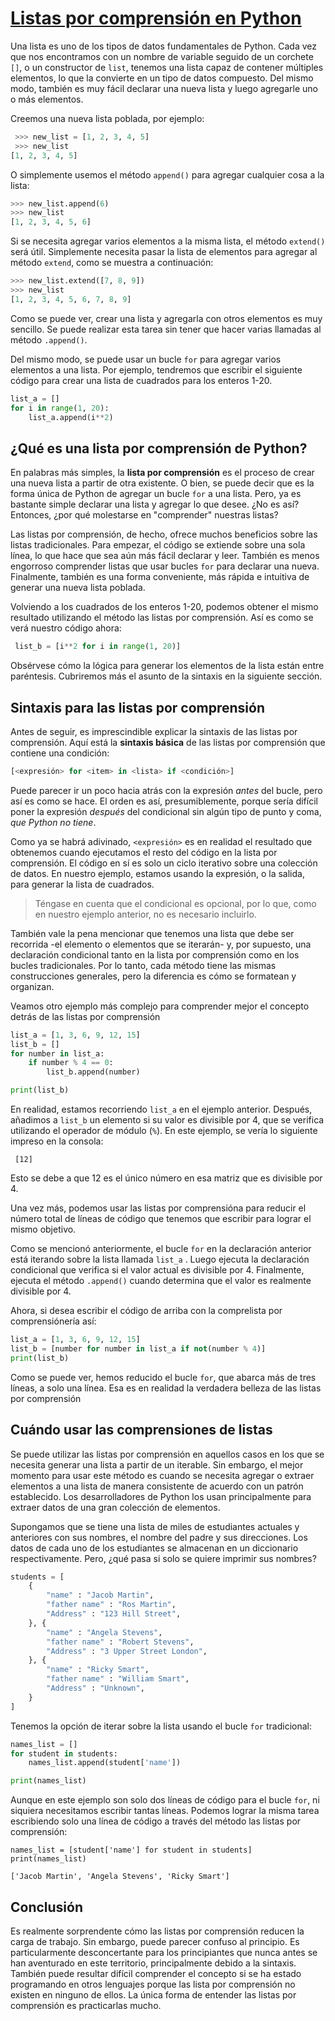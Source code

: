 # [Listas por comprensión en Python](https://stackabuse.com/list-comprehensions-in-python/)

Una lista es uno de los tipos de datos fundamentales de Python.  Cada vez que nos encontramos con un nombre de variable seguido de un corchete `[]`, o un constructor de `list`, tenemos una lista capaz de contener múltiples elementos, lo que la convierte en un tipo de datos compuesto.  Del mismo modo, también es muy fácil declarar una nueva lista y luego agregarle uno o más elementos. 

Creemos una nueva lista poblada, por ejemplo: 

```python
 >>> new_list = [1, 2, 3, 4, 5]
 >>> new_list
[1, 2, 3, 4, 5] 
```

O simplemente usemos el método `append()` para agregar cualquier cosa a la lista: 

```python
>>> new_list.append(6)
>>> new_list
[1, 2, 3, 4, 5, 6] 
```

Si se necesita agregar varios elementos a la misma lista, el método `extend()` será útil.  Simplemente necesita pasar la lista de elementos para agregar al método `extend`, como se muestra a continuación: 

```python
>>> new_list.extend([7, 8, 9])
>>> new_list
[1, 2, 3, 4, 5, 6, 7, 8, 9] 
```

Como se puede ver, crear una lista y agregarla con otros elementos es muy sencillo.  Se puede realizar esta tarea sin tener que hacer varias llamadas al método `.append()`.

Del mismo modo, se puede usar un bucle `for` para agregar varios elementos a una lista.  Por ejemplo, tendremos que escribir el siguiente código para crear una lista de cuadrados para los enteros 1-20. 

```python
list_a = []
for i in range(1, 20):
    list_a.append(i**2) 
```

##   ¿Qué es una lista por comprensión de Python? 

En palabras más simples, la **lista por comprensión** es el proceso de crear una nueva lista a partir de otra existente.  O bien, se puede decir que es la forma única de Python de agregar un bucle `for` a una lista.  Pero, ya es bastante simple declarar una lista y agregar lo que desee.  ¿No es así?  Entonces, ¿por qué molestarse en "comprender" nuestras listas?

Las listas por comprensión, de hecho, ofrece muchos beneficios sobre las listas tradicionales.  Para empezar, el código se extiende sobre una sola línea, lo que hace que sea aún más fácil declarar y leer.  También es menos engorroso comprender listas que usar bucles `for` para declarar una nueva.  Finalmente, también es una forma conveniente, más rápida e intuitiva de generar una nueva lista poblada.

Volviendo a los cuadrados de los enteros 1-20, podemos obtener el mismo resultado utilizando el método las listas por comprensión.  Así es como se verá nuestro código ahora: 

```python
 list_b = [i**2 for i in range(1, 20)] 
```

Obsérvese cómo la lógica para generar los elementos de la lista están entre paréntesis.  Cubriremos más el asunto de la sintaxis en la siguiente sección. 

##   Sintaxis para las listas por comprensión

Antes de seguir, es imprescindible explicar la sintaxis de las listas por comprensión.  Aquí está la **sintaxis básica** de las listas por comprensión que contiene una condición:

```python
[<expresión> for <item> in <lista> if <condición>] 
```

Puede parecer ir un poco hacia atrás con la expresión *antes* del bucle, pero así es como se hace.  El orden es así, presumiblemente, porque sería difícil poner la expresión *después* del condicional sin algún tipo de punto y coma, *que Python no tiene*.

Como ya se habrá adivinado, `<expresión>` es en realidad el resultado que obtenemos cuando ejecutamos el resto del código en la lista por comprensión.  El código en sí es solo un ciclo iterativo sobre una colección de datos.  En nuestro ejemplo, estamos usando la expresión, o la salida, para generar la lista de cuadrados.

> Téngase en cuenta que el condicional es opcional, por lo que, como en nuestro ejemplo anterior, no es necesario incluirlo.

También vale la pena mencionar que tenemos una lista que debe ser recorrida  -el elemento o elementos que se iterarán- y, por supuesto, una declaración condicional tanto en la lista por comprensión como en los bucles tradicionales.  Por lo tanto, cada método tiene las mismas construcciones generales, pero la diferencia es cómo se formatean y organizan. 

Veamos otro ejemplo más complejo para comprender mejor el concepto detrás de las listas por comprensión

```python
list_a = [1, 3, 6, 9, 12, 15]
list_b = []
for number in list_a:
    if number % 4 == 0:
        list_b.append(number)

print(list_b) 
```

En realidad, estamos recorriendo `list_a`  en el ejemplo anterior.  Después, añadimos a `list_b` un elemento si su valor es divisible por 4, que se verifica utilizando el operador de módulo (`%`).  En este ejemplo, se vería lo siguiente impreso en la consola: 

```
 [12] 
```

Esto se debe a que 12 es el único número en esa matriz que es divisible por 4. 

Una vez más, podemos usar las listas por comprensióna para reducir el número total de líneas de código que tenemos que escribir para lograr el mismo objetivo.

Como se mencionó anteriormente, el bucle `for` en la declaración anterior está iterando sobre la lista llamada `list_a` .  Luego ejecuta la declaración condicional que verifica si el valor actual es divisible por 4. Finalmente, ejecuta el método `.append()` cuando determina que el valor es realmente divisible por 4. 

Ahora, si desea escribir el código de arriba con la comprelista por comprensiónería así: 

```python
list_a = [1, 3, 6, 9, 12, 15]
list_b = [number for number in list_a if not(number % 4)]
print(list_b)
```

Como se puede ver, hemos reducido el bucle `for`, que abarca más de tres líneas, a solo una línea.  Esa es en realidad la verdadera belleza de las listas por comprensión

## Cuándo usar las comprensiones de listas 

Se puede utilizar las listas por comprensión en aquellos casos en los que se necesita generar una lista a partir de un iterable.  Sin embargo, el mejor momento para usar este método es cuando se necesita agregar o extraer elementos a una lista de manera consistente de acuerdo con un patrón establecido.  Los desarrolladores de Python los usan principalmente para extraer datos de una gran colección de elementos.

Supongamos que se tiene una lista de miles de estudiantes actuales y anteriores con sus nombres, el nombre del padre y sus direcciones.  Los datos de cada uno de los estudiantes se almacenan en un diccionario respectivamente.  Pero, ¿qué pasa si solo se quiere imprimir sus nombres? 

```python
students = [
    {
        "name" : "Jacob Martin",
        "father name" : "Ros Martin",
        "Address" : "123 Hill Street",
    }, {
        "name" : "Angela Stevens",
        "father name" : "Robert Stevens",
        "Address" : "3 Upper Street London",
    }, {
        "name" : "Ricky Smart",
        "father name" : "William Smart",
        "Address" : "Unknown",
    }
] 
```

Tenemos la opción de iterar sobre la lista usando el bucle `for` tradicional: 

```python
names_list = []
for student in students:
    names_list.append(student['name'])

print(names_list) 
```

Aunque en este ejemplo son solo dos líneas de código para el bucle `for`, ni siquiera necesitamos escribir tantas líneas.  Podemos lograr la misma tarea escribiendo solo una línea de código a través del método las listas por comprensión:

```
names_list = [student['name'] for student in students]
print(names_list) 

['Jacob Martin', 'Angela Stevens', 'Ricky Smart']
```

## Conclusión
Es realmente sorprendente cómo las listas por comprensión reducen la carga de trabajo.  Sin embargo, puede parecer confuso al principio.  Es particularmente desconcertante para los principiantes que nunca  antes se han aventurado en este territorio, principalmente debido a la  sintaxis.  También puede resultar difícil comprender el concepto si se ha estado programando en otros lenguajes porque las lista por comprensión no existen en ninguno de ellos.  La única forma de entender las listas por comprensión es practicarlas mucho. 

